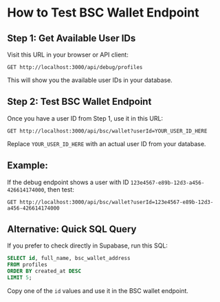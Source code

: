 # How to Test BSC Wallet Endpoint

## Step 1: Get Available User IDs

Visit this URL in your browser or API client:
```
GET http://localhost:3000/api/debug/profiles
```

This will show you the available user IDs in your database.

## Step 2: Test BSC Wallet Endpoint

Once you have a user ID from Step 1, use it in this URL:
```
GET http://localhost:3000/api/bsc/wallet?userId=YOUR_USER_ID_HERE
```

Replace `YOUR_USER_ID_HERE` with an actual user ID from your database.

## Example:

If the debug endpoint shows a user with ID `123e4567-e89b-12d3-a456-426614174000`, then test:
```
GET http://localhost:3000/api/bsc/wallet?userId=123e4567-e89b-12d3-a456-426614174000
```

## Alternative: Quick SQL Query

If you prefer to check directly in Supabase, run this SQL:
```sql
SELECT id, full_name, bsc_wallet_address 
FROM profiles 
ORDER BY created_at DESC 
LIMIT 5;
```

Copy one of the `id` values and use it in the BSC wallet endpoint.
